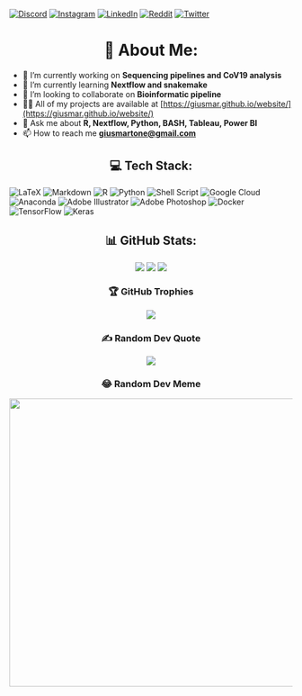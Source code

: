 [![Discord](https://img.shields.io/badge/Discord-%237289DA.svg?logo=discord&logoColor=white)](htttps://discord.gg/https://discord.gg/GuPsea62) [![Instagram](https://img.shields.io/badge/Instagram-%23E4405F.svg?logo=Instagram&logoColor=white)](https://instagram.com/@picipiciock) [![LinkedIn](https://img.shields.io/badge/LinkedIn-%230077B5.svg?logo=linkedin&logoColor=white)](https://linkedin.com/in/giuseppemartone1993) [![Reddit](https://img.shields.io/badge/Reddit-%23FF4500.svg?logo=Reddit&logoColor=white)](https://reddit.com/user/@pepp_ox) [![Twitter](https://img.shields.io/badge/Twitter-%231DA1F2.svg?logo=Twitter&logoColor=white)](https://twitter.com/@trentaquattro) 

<div align="center">
  
 # 💫 About Me:
  
</div>

- 🔭 I’m currently working on **Sequencing pipelines and CoV19 analysis**
- 🌱 I’m currently learning **Nextflow and snakemake**
- 👯 I’m looking to collaborate on **Bioinformatic pipeline**
- 👨‍💻 All of my projects are available at [https://giusmar.github.io/website/](https://giusmar.github.io/website/)
- 💬 Ask me about **R, Nextflow, Python, BASH, Tableau, Power BI**
- 📫 How to reach me **giusmartone@gmail.com**

<div align="center">
  
 ## 💻 Tech Stack:
  
</div>

![LaTeX](https://img.shields.io/badge/latex-%23008080.svg?style=flat&logo=latex&logoColor=white) ![Markdown](https://img.shields.io/badge/markdown-%23000000.svg?style=flat&logo=markdown&logoColor=white) ![R](https://img.shields.io/badge/r-%23276DC3.svg?style=flat&logo=r&logoColor=white) ![Python](https://img.shields.io/badge/python-3670A0?style=flat&logo=python&logoColor=ffdd54) ![Shell Script](https://img.shields.io/badge/shell_script-%23121011.svg?style=flat&logo=gnu-bash&logoColor=white) ![Google Cloud](https://img.shields.io/badge/Google%20Cloud-%234285F4.svg?style=flat&logo=google-cloud&logoColor=white) ![Anaconda](https://img.shields.io/badge/Anaconda-%2344A833.svg?style=flat&logo=anaconda&logoColor=white) ![Adobe Illustrator](https://img.shields.io/badge/adobeillustrator-%23FF9A00.svg?style=flat&logo=adobeillustrator&logoColor=white) ![Adobe Photoshop](https://img.shields.io/badge/adobephotoshop-%2331A8FF.svg?style=flat&logo=adobephotoshop&logoColor=white) ![Docker](https://img.shields.io/badge/docker-%230db7ed.svg?style=flat&logo=docker&logoColor=white) ![TensorFlow](https://img.shields.io/badge/TensorFlow-%23FF6F00.svg?style=flat&logo=TensorFlow&logoColor=white) ![Keras](https://img.shields.io/badge/Keras-%23D00000.svg?style=flat&logo=Keras&logoColor=white)

<div align="center">
  
## 📊 GitHub Stats:
![](https://github-readme-stats.vercel.app/api?username=giusmar&theme=prussian&hide_border=false&include_all_commits=true&count_private=true)
![](https://github-readme-streak-stats.herokuapp.com/?user=giusmar&theme=prussian&hide_border=false)
![](https://github-readme-stats.vercel.app/api/top-langs/?username=giusmar&theme=prussian&hide_border=false&include_all_commits=true&count_private=true&layout=compact)

</div>

<div align="center">
  
### 🏆 GitHub Trophies
![](https://github-profile-trophy.vercel.app/?username=giusmar&theme=radical&no-frame=false&no-bg=true&margin-w=4)

### ✍️ Random Dev Quote
![](https://quotes-github-readme.vercel.app/api?type=horizontal&theme=radical)

### 😂 Random Dev Meme
<img src="https://random-memer.herokuapp.com/" width="512px"/>

</div>
